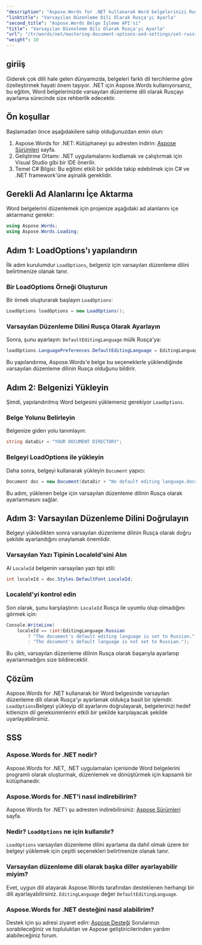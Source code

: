 ```yaml
---
"description": "Aspose.Words for .NET kullanarak Word belgelerinizi Rusça'yı varsayılan düzenleme dili olarak ayarlayarak nasıl özelleştirebileceğinizi öğrenin. Bu adım adım kılavuz."
"linktitle": "Varsayılan Düzenleme Dili Olarak Rusça'yı Ayarla"
"second_title": "Aspose.Words Belge İşleme API'si"
"title": "Varsayılan Düzenleme Dili Olarak Rusça'yı Ayarla"
"url": "/tr/words/net/mastering-document-options-and-settings/set-russian-as-default-edit-language/"
"weight": 10
---
```


## giriiş

Giderek çok dilli hale gelen dünyamızda, belgeleri farklı dil tercihlerine göre özelleştirmek hayati önem taşıyor. .NET için Aspose.Words kullanıyorsanız, bu eğitim, Word belgelerinizde varsayılan düzenleme dili olarak Rusçayı ayarlama sürecinde size rehberlik edecektir. 

## Ön koşullar

Başlamadan önce aşağıdakilere sahip olduğunuzdan emin olun:

1. Aspose.Words for .NET: Kütüphaneyi şu adresten indirin: [Aspose Sürümleri](https://releases.aspose.com/words/net/) sayfa.
2. Geliştirme Ortamı: .NET uygulamalarını kodlamak ve çalıştırmak için Visual Studio gibi bir IDE önerilir.
3. Temel C# Bilgisi: Bu eğitimi etkili bir şekilde takip edebilmek için C# ve .NET framework'üne aşinalık gereklidir.

## Gerekli Ad Alanlarını İçe Aktarma

Word belgelerini düzenlemek için projenize aşağıdaki ad alanlarını içe aktarmanız gerekir:

```csharp
using Aspose.Words;
using Aspose.Words.Loading;
```

## Adım 1: LoadOptions'ı yapılandırın

İlk adım kurulumdur `LoadOptions`, belgeniz için varsayılan düzenleme dilini belirtmenize olanak tanır.

### Bir LoadOptions Örneği Oluşturun

Bir örnek oluşturarak başlayın `LoadOptions`:

```csharp
LoadOptions loadOptions = new LoadOptions();
```

### Varsayılan Düzenleme Dilini Rusça Olarak Ayarlayın

Sonra, şunu ayarlayın: `DefaultEditingLanguage` mülk Rusça'ya:

```csharp
loadOptions.LanguagePreferences.DefaultEditingLanguage = EditingLanguage.Russian;
```

Bu yapılandırma, Aspose.Words'e belge bu seçeneklerle yüklendiğinde varsayılan düzenleme dilinin Rusça olduğunu bildirir.

## Adım 2: Belgenizi Yükleyin

Şimdi, yapılandırılmış Word belgesini yüklemeniz gerekiyor `LoadOptions`.

### Belge Yolunu Belirleyin

Belgenize giden yolu tanımlayın:

```csharp
string dataDir = "YOUR DOCUMENT DIRECTORY";
```

### Belgeyi LoadOptions ile yükleyin

Daha sonra, belgeyi kullanarak yükleyin `Document` yapıcı:

```csharp
Document doc = new Document(dataDir + "No default editing language.docx", loadOptions);
```

Bu adım, yüklenen belge için varsayılan düzenleme dilinin Rusça olarak ayarlanmasını sağlar.

## Adım 3: Varsayılan Düzenleme Dilini Doğrulayın

Belgeyi yükledikten sonra varsayılan düzenleme dilinin Rusça olarak doğru şekilde ayarlandığını onaylamak önemlidir.

### Varsayılan Yazı Tipinin LocaleId'sini Alın

Al `LocaleId` belgenin varsayılan yazı tipi stili:

```csharp
int localeId = doc.Styles.DefaultFont.LocaleId;
```

### LocaleId'yi kontrol edin

Son olarak, şunu karşılaştırın: `LocaleId` Rusça ile uyumlu olup olmadığını görmek için:

```csharp
Console.WriteLine(
    localeId == (int)EditingLanguage.Russian
        ? "The document's default editing language is set to Russian."
        : "The document's default language is not set to Russian.");
```

Bu çıktı, varsayılan düzenleme dilinin Rusça olarak başarıyla ayarlanıp ayarlanmadığını size bildirecektir.

## Çözüm

Aspose.Words for .NET kullanarak bir Word belgesinde varsayılan düzenleme dili olarak Rusça'yı ayarlamak oldukça basit bir işlemdir. `LoadOptions`Belgeyi yükleyip dil ayarlarını doğrulayarak, belgelerinizi hedef kitlenizin dil gereksinimlerini etkili bir şekilde karşılayacak şekilde uyarlayabilirsiniz.

## SSS

### Aspose.Words for .NET nedir?

Aspose.Words for .NET, .NET uygulamaları içerisinde Word belgelerini programlı olarak oluşturmak, düzenlemek ve dönüştürmek için kapsamlı bir kütüphanedir.

### Aspose.Words for .NET'i nasıl indirebilirim?

Aspose.Words for .NET'i şu adresten indirebilirsiniz: [Aspose Sürümleri](https://releases.aspose.com/words/net/) sayfa.

### Nedir? `LoadOptions` ne için kullanılır?

`LoadOptions` varsayılan düzenleme dilini ayarlama da dahil olmak üzere bir belgeyi yüklemek için çeşitli seçenekleri belirtmenize olanak tanır.

### Varsayılan düzenleme dili olarak başka diller ayarlayabilir miyim?

Evet, uygun dili atayarak Aspose.Words tarafından desteklenen herhangi bir dili ayarlayabilirsiniz. `EditingLanguage` değer `DefaultEditingLanguage`.

### Aspose.Words for .NET desteğini nasıl alabilirim?

Destek için şu adresi ziyaret edin: [Aspose Desteği](https://forum.aspose.com/c/words/8) Sorularınızı sorabileceğiniz ve topluluktan ve Aspose geliştiricilerinden yardım alabileceğiniz forum.